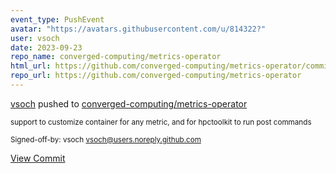 ```yaml
---
event_type: PushEvent
avatar: "https://avatars.githubusercontent.com/u/814322?"
user: vsoch
date: 2023-09-23
repo_name: converged-computing/metrics-operator
html_url: https://github.com/converged-computing/metrics-operator/commit/76f050cefe02012472adbaa5e920cec4095e5588
repo_url: https://github.com/converged-computing/metrics-operator
---
```


<a href='https://github.com/vsoch' target='_blank'>vsoch</a> pushed to <a href='https://github.com/converged-computing/metrics-operator' target='_blank'>converged-computing/metrics-operator</a>

<small>support to customize container for any metric, and for hpctoolkit to run post commands

Signed-off-by: vsoch <vsoch@users.noreply.github.com></small>

<a href='https://github.com/converged-computing/metrics-operator/commit/76f050cefe02012472adbaa5e920cec4095e5588' target='_blank'>View Commit</a>
